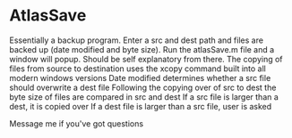 # AtlasSave
Essentially a backup program.  Enter a src and dest path and files are backed up (date modified and byte size).
Run the atlasSave.m file and a window will popup.  Should be self explanatory from there.
The copying of files from source to destination uses the xcopy command built into all modern windows versions
  Date modified determines whether a src file should overwrite a dest file
Following the copying over of src to dest the byte size of files are compared in src and dest
  If a src file is larger than a dest, it is copied over
  If a dest file is larger than a src file, user is asked

Message me if you've got questions
